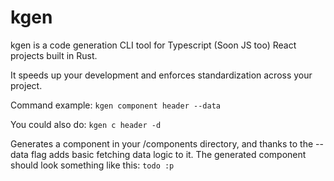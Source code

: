 # kgen

kgen is a code generation CLI tool for Typescript (Soon JS too) React projects built in Rust.

It speeds up your development and enforces standardization across your project.

Command example: 
`kgen component header --data`

You could also do:
`kgen c header -d`

Generates a component in your /components directory, and thanks to the --data flag adds basic fetching data logic to it.
The generated component should look something like this:
`todo :p`